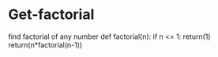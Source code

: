 # Get-factorial
find factorial of any number
def factorial(n):
    if n <= 1:
        return(1)
    return(n*factorial(n-1))
